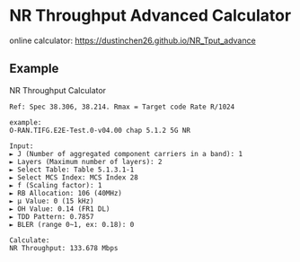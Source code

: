 # NR Throughput Advanced Calculator
online calculator: https://dustinchen26.github.io/NR_Tput_advance

## Example
NR Throughput Calculator
```
Ref: Spec 38.306, 38.214. Rmax = Target code Rate R/1024

example: 
O-RAN.TIFG.E2E-Test.0-v04.00 chap 5.1.2 5G NR 

Input:
► J (Number of aggregated component carriers in a band): 1
► Layers (Maximum number of layers): 2
► Select Table: Table 5.1.3.1-1
► Select MCS Index: MCS Index 28
► f (Scaling factor): 1
► RB Allocation: 106 (40MHz)
► μ Value: 0 (15 kHz)
► OH Value: 0.14 (FR1 DL)
► TDD Pattern: 0.7857
► BLER (range 0~1, ex: 0.18): 0

Calculate:
NR Throughput: 133.678 Mbps

```
